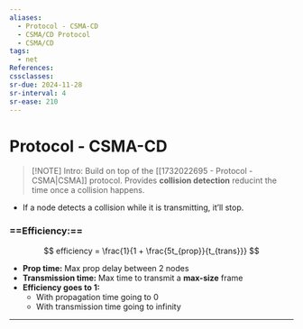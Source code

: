 ```yaml
---
aliases:
  - Protocol - CSMA-CD
  - CSMA/CD Protocol
  - CSMA/CD
tags:
  - net
References: 
cssclasses: 
sr-due: 2024-11-28
sr-interval: 4
sr-ease: 210
---
```

# Protocol - CSMA-CD

> [!NOTE] Intro: 
> Build on top of the [[1732022695 - Protocol - CSMA|CSMA]] protocol. Provides **collision detection** reducint the time once a collision happens. 

+ If a node detects a collision while it is transmitting, it’ll stop. 

### ==Efficiency:== 
$$
efficiency = \frac{1}{1 + \frac{5t_{prop}}{t_{trans}}}
$$
+ **Prop time:** Max prop delay between 2 nodes 
+ **Transmission time:** Max time to transmit a **max-size** frame 
+ **Efficiency goes to 1:** 
	+ With propagation time going to 0 
	+ With transmission time going to infinity
***